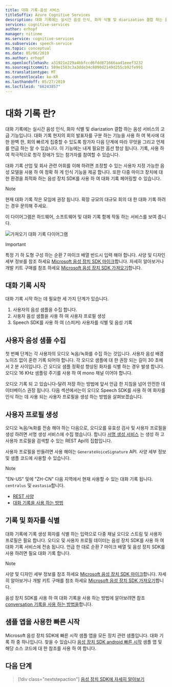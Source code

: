```yaml
---
title: 대화 기록-음성 서비스
titleSuffix: Azure Cognitive Services
description: 대화 기록에는 실시간 음성 인식, 화자 식별 및 diarization 결합 하는 음성 서비스의 고급 기능입니다. 대화 기록 현지의 회의 발표자를 구분 하는 기능을 사용 하 여 복사에 대 한 완벽 한, 회의 빠르게 집중할 수 있도록 참가자 다음 단계에 따라 무엇을 그리고 언제를 언급 하는 알 수 있습니다. 이 기능에는 내게 필요한 옵션 향상 됩니다. 기록, 사용 하 여 적극적으로 청각 장애가 있는 참가자를 참여할 수 있습니다.
services: cognitive-services
author: erhopf
manager: nitinme
ms.service: cognitive-services
ms.subservice: speech-service
ms.topic: conceptual
ms.date: 05/06/2019
ms.author: erhopf
ms.openlocfilehash: a31921e229a4bbfccd6fdd871666aad1eeef3232
ms.sourcegitcommit: 509e1583c3a3dde34c8090d2149d255cb92fe991
ms.translationtype: MT
ms.contentlocale: ko-KR
ms.lasthandoff: 05/27/2019
ms.locfileid: "66243857"
---
```

# <a name="what-is-conversation-transcription"></a>대화 기록 란?

대화 기록에는 실시간 음성 인식, 화자 식별 및 diarization 결합 하는 음성 서비스의 고급 기능입니다. 대화 기록 현지의 회의 발표자를 구분 하는 기능을 사용 하 여 복사에 대 한 완벽 한, 회의 빠르게 집중할 수 있도록 참가자 다음 단계에 따라 무엇을 그리고 언제를 언급 하는 알 수 있습니다. 이 기능에는 내게 필요한 옵션 향상 됩니다. 기록, 사용 하 여 적극적으로 청각 장애가 있는 참가자를 참여할 수 있습니다.   

대화 기록 산업 및 회사 관련 어휘를 이해 하려면 조정할 수 있는 사용자 지정 가능한 음성 모델을 사용 하 여 정확 하 게 인식 기능을 제공 합니다. 또한 다중 마이크 장치에 대 한 환경을 최적화 하는 음성 장치 SDK를 사용 하 여 대화 기록 페어링할 수 있습니다.

>[!NOTE]
> 현재 대화 기록 작은 모임에 권장 됩니다. 확장 규모의 대규모 회의 대 한 대화 기록 하려는 경우 문의해 주세요.

이 다이어그램은 하드웨어, 소프트웨어 및 대화 기록 함께 작동 하는 서비스를 보여 줍니다.

![가져오기 대화 기록 다이어그램](media/scenarios/conversation-transcription-service.png)

>[!IMPORTANT]
> 특정 기 하 도형 구성 하는 순환 7 마이크 배열 반드시 입력 해야 합니다. 사양 및 디자인 세부 정보를 참조 하세요 [Microsoft 음성 장치 SDK 마이크](https://aka.ms/cts/microphone)합니다. 자세히 알아보거나 개발 키트 구매를 참조 하세요 [Microsoft 음성 장치 SDK 가져오기](https://aka.ms/cts/getsdk)합니다.

## <a name="get-started-with-conversation-transcription"></a>대화 기록 시작

대화 기록 시작 하는 데 필요한 세 가지 단계가 있습니다.

1. 사용자의 음성 샘플을 수집 합니다.
2. 사용자 음성 샘플을 사용 하 여 사용자 프로필 생성
3. Speech SDK를 사용 하 여 (스피커) 사용자를 식별 및 음성 기록

## <a name="collect-user-voice-samples"></a>사용자 음성 샘플 수집

첫 번째 단계는 각 사용자의 오디오 녹음/녹화를 수집 하는 것입니다. 사용자 음성 배경 노이즈 없이 훈련 기록 되어야 합니다. 각 오디오 샘플에 대 한 권장 되는 길이 30 초에서 2 분 사이입니다. 긴 오디오 샘플 정확성 향상된 화자를 식별 하는 경우 발생 합니다. 오디오 16 KHz 샘플링 주기를 사용 하 여 mono 채널 이어야 합니다.

오디오 기록 되 고 있습니다-달려 저장 하는 방법에 앞서 언급 한 지침을 넘어 안전한 데이터베이스 권장 됩니다. 다음 섹션에서는이 오디오 Speech SDK를 사용 하 여 화자를 인식 하는 데 사용 되는 사용자 프로필을 생성 하는 방법을 살펴보겠습니다.

## <a name="generate-user-profiles"></a>사용자 프로필 생성

오디오 녹음/녹화를 전송 해야 하는 다음으로, 오디오를 유효성 검사 및 사용자 프로필을 생성 하려면 서명 생성 서비스에 수집 했습니다. 합니다 [서명 생성 서비스](https://aka.ms/cts/signaturegenservice) 는 생성 하 고 사용자 프로필을 검색할 수 있는 REST Api의 집합입니다.

사용자 프로필을 만들려면 사용 해야는 `GenerateVoiceSignature` API. 사양 세부 정보 및 샘플 코드에 사용할 수 있습니다.

> [!NOTE]
> "EN-US" 및에 "ZH-CN" 다음 지역에서 현재 사용할 수 있는 대화 기록 됩니다. `centralus` 및 `eastasia`합니다.

* [REST 사양](https://aka.ms/cts/signaturegenservice)
* [대화 기록을 사용 하는 방법](https://aka.ms/cts/howto)

## <a name="transcribe-and-identify-speakers"></a>기록 및 화자를 식별

대화 기록에 기록 생성 화자를 식별 하는 입력으로 다중 채널 오디오 스트림 및 사용자 프로필은 필요 합니다. 오디오 및 사용자 프로필 데이터는 음성 장치 SDK를 사용 하 여 대화 기록 서비스에 전송 됩니다. 언급 한 대로 순환 7 마이크 배열 및 음성 장치 SDK를 사용 하려면 필요 대화 기록 합니다.

>[!NOTE]
> 사양 및 디자인 세부 정보를 참조 하세요 [Microsoft 음성 장치 SDK 마이크](https://aka.ms/cts/microphone)합니다. 자세히 알아보거나 개발 키트 구매를 참조 하세요 [Microsoft 음성 장치 SDK 가져오기](https://aka.ms/cts/getsdk)합니다.

음성 장치 SDK를 사용 하 여 대화 기록을 사용 하는 방법에 알아보려면 참조 [conversation 기록을 사용 하는 방법을](https://aka.ms/cts/howto)합니다.


## <a name="quick-start-with-a-sample-app"></a>샘플 앱을 사용한 빠른 시작

Microsoft 음성 장치 SDK에 빠른 시작 샘플 앱을 모든 장치 관련 샘플입니다. 대화 기록 하 중 하나입니다. 찾을 수 있습니다 [음성 장치 SDK android 빠른 시작](https://aka.ms/sdsdk-quickstart) 샘플 앱 및 해당 소스 코드에 대 한 참조를 사용 하 여 합니다.

## <a name="next-steps"></a>다음 단계

> [!div class="nextstepaction"]
> [음성 장치 SDK에 자세히 알아보기](speech-devices-sdk.md)
